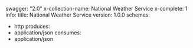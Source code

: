 swagger: "2.0"
x-collection-name: National Weather Service
x-complete: 1
info:
  title: National Weather Service
  version: 1.0.0
schemes:
- http
produces:
- application/json
consumes:
- application/json